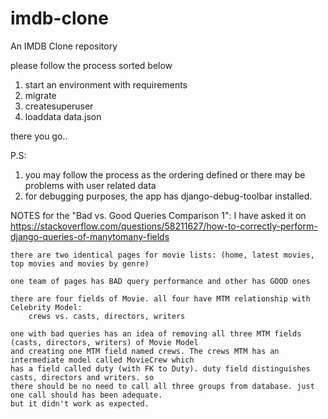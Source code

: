# imdb-clone
An IMDB Clone repository

please follow the process sorted below

1. start an environment with requirements
2. migrate
3. createsuperuser
4. loaddata data.json

there you go..

P.S:
1. you may follow the process as the ordering defined or there may be problems with user related data  
2. for debugging purposes, the app has django-debug-toolbar installed.


NOTES for the "Bad vs. Good Queries Comparison 1":
   I have asked it on https://stackoverflow.com/questions/58211627/how-to-correctly-perform-django-queries-of-manytomany-fields

    there are two identical pages for movie lists: (home, latest movies, top movies and movies by genre)

    one team of pages has BAD query performance and other has GOOD ones 

    there are four fields of Movie. all four have MTM relationship with Celebrity Model:
        crews vs. casts, directors, writers

    one with bad queries has an idea of removing all three MTM fields (casts, directors, writers) of Movie Model
    and creating one MTM field named crews. The crews MTM has an intermediate model called MovieCrew which
    has a field called duty (with FK to Duty). duty field distinguishes casts, directors and writers. so 
    there should be no need to call all three groups from database. just one call should has been adequate.
    but it didn't work as expected.




